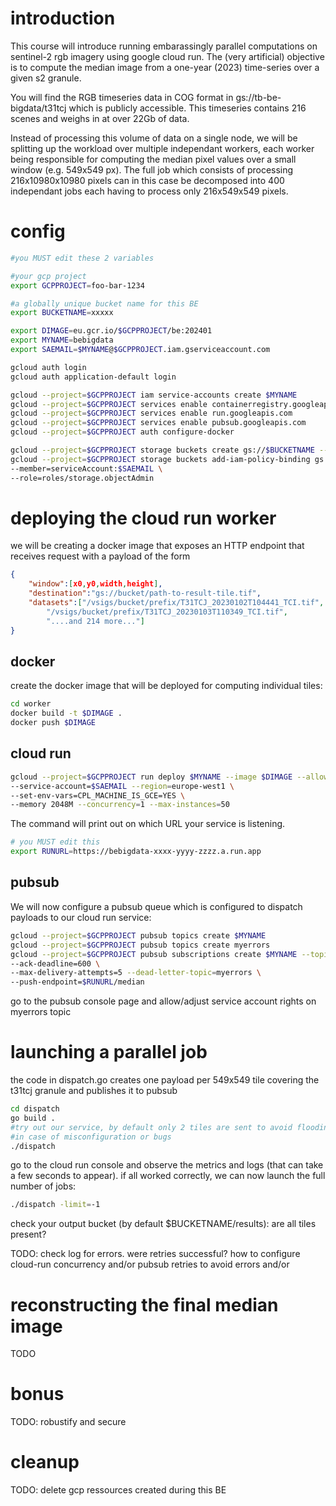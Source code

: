 # introduction
This course will introduce running embarassingly parallel computations on 
sentinel-2 rgb imagery using google cloud run. The (very artificial) objective 
is to compute the median image from a one-year (2023) time-series over a given
s2 granule.

You will find the RGB timeseries data in COG format in gs://tb-be-bigdata/t31tcj
which is publicly accessible. This timeseries contains 216 scenes and weighs in at
over 22Gb of data.

Instead of processing this volume of data on a single node, we will be splitting
up the workload over multiple independant workers, each worker being responsible
for computing the median pixel values over a small window (e.g. 549x549 px). The
full job which consists of processing 216x10980x10980 pixels can in this case
be decomposed into 400 independant jobs each having to process only 216x549x549
pixels.

# config

```bash
#you MUST edit these 2 variables

#your gcp project
export GCPPROJECT=foo-bar-1234

#a globally unique bucket name for this BE
export BUCKETNAME=xxxxx

export DIMAGE=eu.gcr.io/$GCPPROJECT/be:202401
export MYNAME=bebigdata
export SAEMAIL=$MYNAME@$GCPPROJECT.iam.gserviceaccount.com

gcloud auth login
gcloud auth application-default login

gcloud --project=$GCPPROJECT iam service-accounts create $MYNAME
gcloud --project=$GCPPROJECT services enable containerregistry.googleapis.com
gcloud --project=$GCPPROJECT services enable run.googleapis.com
gcloud --project=$GCPPROJECT services enable pubsub.googleapis.com
gcloud --project=$GCPPROJECT auth configure-docker
```

```bash
gcloud --project=$GCPPROJECT storage buckets create gs://$BUCKETNAME --default-storage-class=standard --location=europe-west1
gcloud --project=$GCPPROJECT storage buckets add-iam-policy-binding gs://$BUCKETNAME \
--member=serviceAccount:$SAEMAIL \
--role=roles/storage.objectAdmin
```

# deploying the cloud run worker

we will be creating a docker image that exposes an HTTP endpoint that receives
request with a payload of the form

```json
{
    "window":[x0,y0,width,height],
    "destination":"gs://bucket/path-to-result-tile.tif",
    "datasets":["/vsigs/bucket/prefix/T31TCJ_20230102T104441_TCI.tif",
        "/vsigs/bucket/prefix/T31TCJ_20230103T110349_TCI.tif",
        "....and 214 more..."]
}
```


## docker

create the docker image that will be deployed for computing individual tiles:

```bash
cd worker
docker build -t $DIMAGE .
docker push $DIMAGE
```

## cloud run


```bash
gcloud --project=$GCPPROJECT run deploy $MYNAME --image $DIMAGE --allow-unauthenticated \
--service-account=$SAEMAIL --region=europe-west1 \
--set-env-vars=CPL_MACHINE_IS_GCE=YES \
--memory 2048M --concurrency=1 --max-instances=50
```
The command will print out on which URL your service is listening.
```bash
# you MUST edit this
export RUNURL=https://bebigdata-xxxx-yyyy-zzzz.a.run.app
```

## pubsub
We will now configure a pubsub queue which is configured to dispatch payloads
to our cloud run service:

```bash
gcloud --project=$GCPPROJECT pubsub topics create $MYNAME
gcloud --project=$GCPPROJECT pubsub topics create myerrors
gcloud --project=$GCPPROJECT pubsub subscriptions create $MYNAME --topic $MYNAME \
--ack-deadline=600 \
--max-delivery-attempts=5 --dead-letter-topic=myerrors \
--push-endpoint=$RUNURL/median
```
go to the pubsub console page and allow/adjust service account rights on myerrors topic

# launching a parallel job

the code in dispatch.go creates one payload per 549x549 tile covering the t31tcj granule
and publishes it to pubsub
```bash
cd dispatch
go build .
#try out our service, by default only 2 tiles are sent to avoid flooding
#in case of misconfiguration or bugs
./dispatch
```

go to the cloud run console and observe the metrics and logs (that can take a few
seconds to appear). if all worked correctly, we can now launch the full number of
jobs:

```bash
./dispatch -limit=-1
```

check your output bucket (by default $BUCKETNAME/results): are all tiles present?

TODO: check log for errors. were retries successful? how to configure cloud-run
concurrency and/or pubsub retries to avoid errors and/or 

# reconstructing the final median image

TODO

# bonus

TODO: robustify and secure

# cleanup
TODO: delete gcp ressources created during this BE

